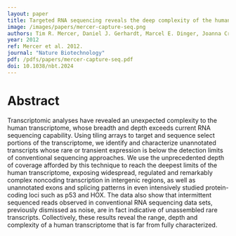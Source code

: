 ```yaml
---
layout: paper
title: Targeted RNA sequencing reveals the deep complexity of the human transcriptome
image: /images/papers/mercer-capture-seq.png
authors: Tim R. Mercer, Daniel J. Gerhardt, Marcel E. Dinger, Joanna Crawford, Cole Trapnell, Jeffrey A. Jeddeloh, John S. Mattick, John L Rinn.
year: 2012
ref: Mercer et al. 2012.
journal: "Nature Biotechnology"
pdf: /pdfs/papers/mercer-capture-seq.pdf
doi: 10.1038/nbt.2024
---
```


# Abstract

Transcriptomic analyses have revealed an unexpected complexity to the human transcriptome, whose breadth and depth exceeds current RNA sequencing capability. Using tiling arrays to target and sequence select portions of the transcriptome, we identify and characterize unannotated transcripts whose rare or transient expression is below the detection limits of conventional sequencing approaches. We use the unprecedented depth of coverage afforded by this technique to reach the deepest limits of the human transcriptome, exposing widespread, regulated and remarkably complex noncoding transcription in intergenic regions, as well as unannotated exons and splicing patterns in even intensively studied protein-coding loci such as p53 and HOX. The data also show that intermittent sequenced reads observed in conventional RNA sequencing data sets, previously dismissed as noise, are in fact indicative of unassembled rare transcripts. Collectively, these results reveal the range, depth and complexity of a human transcriptome that is far from fully characterized.